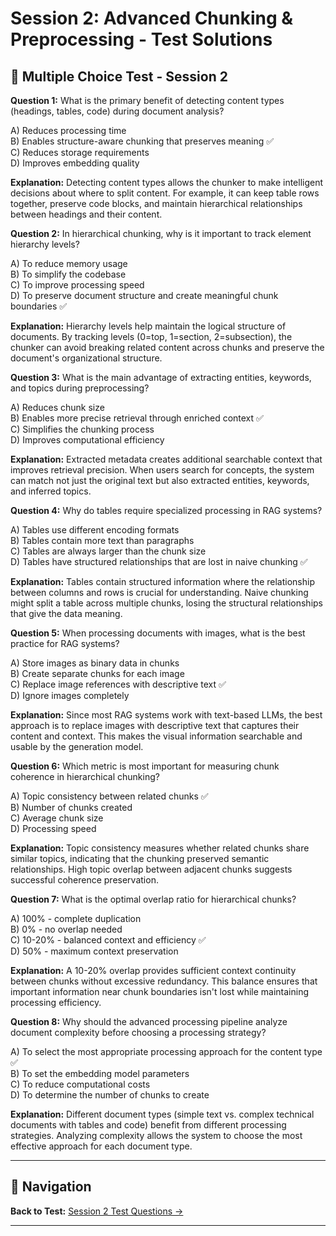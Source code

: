 # Session 2: Advanced Chunking & Preprocessing - Test Solutions

## 📝 Multiple Choice Test - Session 2

**Question 1:** What is the primary benefit of detecting content types (headings, tables, code) during document analysis?  

A) Reduces processing time  
B) Enables structure-aware chunking that preserves meaning ✅  
C) Reduces storage requirements  
D) Improves embedding quality  

**Explanation:** Detecting content types allows the chunker to make intelligent decisions about where to split content. For example, it can keep table rows together, preserve code blocks, and maintain hierarchical relationships between headings and their content.

**Question 2:** In hierarchical chunking, why is it important to track element hierarchy levels?  

A) To reduce memory usage  
B) To simplify the codebase  
C) To improve processing speed  
D) To preserve document structure and create meaningful chunk boundaries ✅  

**Explanation:** Hierarchy levels help maintain the logical structure of documents. By tracking levels (0=top, 1=section, 2=subsection), the chunker can avoid breaking related content across chunks and preserve the document's organizational structure.

**Question 3:** What is the main advantage of extracting entities, keywords, and topics during preprocessing?  

A) Reduces chunk size  
B) Enables more precise retrieval through enriched context ✅  
C) Simplifies the chunking process  
D) Improves computational efficiency  

**Explanation:** Extracted metadata creates additional searchable context that improves retrieval precision. When users search for concepts, the system can match not just the original text but also extracted entities, keywords, and inferred topics.

**Question 4:** Why do tables require specialized processing in RAG systems?  

A) Tables use different encoding formats  
B) Tables contain more text than paragraphs  
C) Tables are always larger than the chunk size  
D) Tables have structured relationships that are lost in naive chunking ✅  

**Explanation:** Tables contain structured information where the relationship between columns and rows is crucial for understanding. Naive chunking might split a table across multiple chunks, losing the structural relationships that give the data meaning.

**Question 5:** When processing documents with images, what is the best practice for RAG systems?  

A) Store images as binary data in chunks  
B) Create separate chunks for each image  
C) Replace image references with descriptive text ✅  
D) Ignore images completely  

**Explanation:** Since most RAG systems work with text-based LLMs, the best approach is to replace images with descriptive text that captures their content and context. This makes the visual information searchable and usable by the generation model.

**Question 6:** Which metric is most important for measuring chunk coherence in hierarchical chunking?  

A) Topic consistency between related chunks ✅  
B) Number of chunks created  
C) Average chunk size  
D) Processing speed  

**Explanation:** Topic consistency measures whether related chunks share similar topics, indicating that the chunking preserved semantic relationships. High topic overlap between adjacent chunks suggests successful coherence preservation.

**Question 7:** What is the optimal overlap ratio for hierarchical chunks?  

A) 100% - complete duplication  
B) 0% - no overlap needed  
C) 10-20% - balanced context and efficiency ✅  
D) 50% - maximum context preservation  

**Explanation:** A 10-20% overlap provides sufficient context continuity between chunks without excessive redundancy. This balance ensures that important information near chunk boundaries isn't lost while maintaining processing efficiency.

**Question 8:** Why should the advanced processing pipeline analyze document complexity before choosing a processing strategy?  

A) To select the most appropriate processing approach for the content type ✅  
B) To set the embedding model parameters  
C) To reduce computational costs  
D) To determine the number of chunks to create  

**Explanation:** Different document types (simple text vs. complex technical documents with tables and code) benefit from different processing strategies. Analyzing complexity allows the system to choose the most effective approach for each document type.

---

## 🧭 Navigation

**Back to Test:** [Session 2 Test Questions →](Session2_Advanced_Chunking_Preprocessing.md#multiple-choice-test)

---
